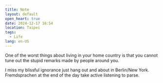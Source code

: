 ```yaml
---
title: Note
layout: default
open_heart: true
date: 2024-12-17 16:54
location: Taipei
tags: 
  - Life
lang: en-US
---
```


One of the worst things about living in your home country is that you cannot tune out the stupid remarks made by people around you.

I miss my blissful ignorance just hang out and about in Berlin/New York. Fremdsprachen at the end of the day take active listening to parse.
